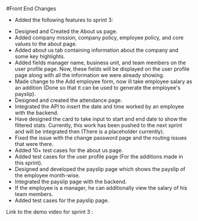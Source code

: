 #Front End Changes

- Added the following features to sprint 3:

* Designed and Created the About us page.
* Added company mission, company policy, employee policy, and core values to the about page.
* Added about us tab containing information about the company and some key highlights.
* Added fields manager name, business unit, and team members on the user profile page. Now, these fields will be displayed on the user profile page along with all the information we were already showing.
* Made change to the Add employee form, now ill take employee salary as an addition (Done so that it can be used to generate the employee's payslip).
* Designed and created the attendance page.
* Integrated the API to insert the date and time worked by an employee with the backend.
* Have designed the card to take input to start and end date to show the filtered stats. Currently, this work has been pushed to the next sprint and will be integrated then (There is a placeholder currently).
* Fixed the issue with the change password page and the routing issues that were there.
* Added 10+ test cases for the about us page.
* Added test cases for the user profile page (For the additions made in this sprint).
* Designed and developed the payslip page which shows the payslip of the employee month-wise.
* Integrated the payslip page with the backend.
* If the employee is a manager, he can additionally view the salary of his team members.
* Added test cases for the payslip page.

Link to the demo video for sprint 3 : 
